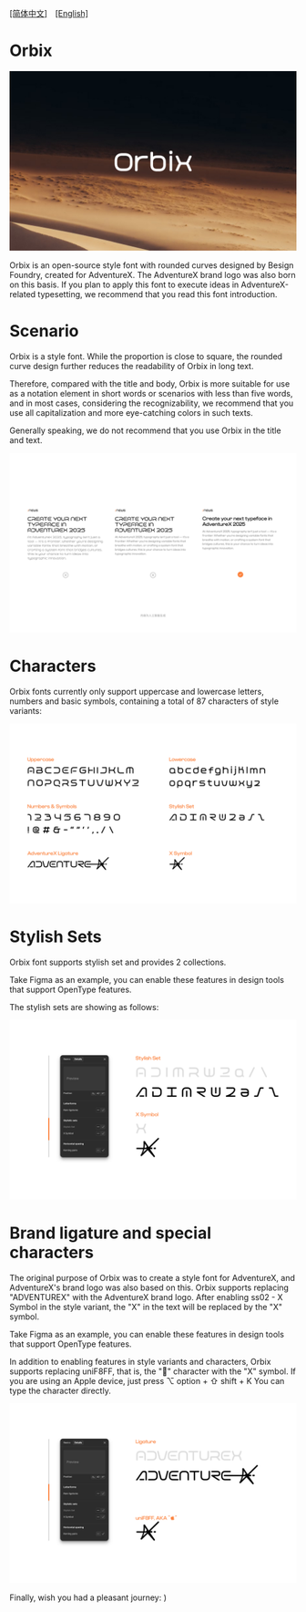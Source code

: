 [[简体中文]](README-CN.md)　[[English]](README.md)

# Orbix

![Orbix Typeface Cover](image/cover.jpg)

Orbix is an open-source style font with rounded curves designed by Besign Foundry, created for AdventureX. The AdventureX brand logo was also born on this basis. If you plan to apply this font to execute ideas in AdventureX-related typesetting, we recommend that you read this font introduction.

# Scenario

Orbix is a style font. While the proportion is close to square, the rounded curve design further reduces the readability of Orbix in long text.

Therefore, compared with the title and body, Orbix is more suitable for use as a notation element in short words or scenarios with less than five words, and in most cases, considering the recognizability, we recommend that you use all capitalization and more eye-catching colors in such texts.

Generally speaking, we do not recommend that you use Orbix in the title and text.

![Orbix usecase](image/case.jpg)

# Characters

Orbix fonts currently only support uppercase and lowercase letters, numbers and basic symbols, containing a total of 87 characters of style variants:

![Orbix Glyphs](image/glyphs.jpg)

# Stylish Sets

Orbix font supports stylish set and provides 2 collections.

Take Figma as an example, you can enable these features in design tools that support OpenType features.

The stylish sets are showing as follows:

![Orbix Stylish Set](image/stylish%20set.jpg)

# Brand ligature and special characters

The original purpose of Orbix was to create a style font for AdventureX, and AdventureX's brand logo was also based on this. Orbix supports replacing "ADVENTUREX" with the AdventureX brand logo. After enabling ss02 - X Symbol in the style variant, the "X" in the text will be replaced by the "X" symbol.

Take Figma as an example, you can enable these features in design tools that support OpenType features.

In addition to enabling features in style variants and characters, Orbix supports replacing uniF8FF, that is, the "" character with the "X" symbol. If you are using an Apple device, just press ⌥ option + ⇧ shift + K You can type the character directly.

![Orbix Ligatures](image/ligature.jpg)

Finally, wish you had a pleasant journey: )
